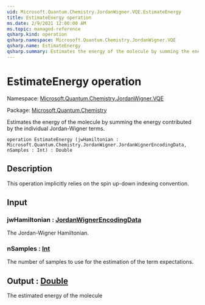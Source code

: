 ```yaml
---
uid: Microsoft.Quantum.Chemistry.JordanWigner.VQE.EstimateEnergy
title: EstimateEnergy operation
ms.date: 2/9/2021 12:00:00 AM
ms.topic: managed-reference
qsharp.kind: operation
qsharp.namespace: Microsoft.Quantum.Chemistry.JordanWigner.VQE
qsharp.name: EstimateEnergy
qsharp.summary: Estimates the energy of the molecule by summing the energy contributed by the individual Jordan-Wigner terms.
---
```


# EstimateEnergy operation

Namespace: [Microsoft.Quantum.Chemistry.JordanWigner.VQE](xref:Microsoft.Quantum.Chemistry.JordanWigner.VQE)

Package: [Microsoft.Quantum.Chemistry](https://nuget.org/packages/Microsoft.Quantum.Chemistry)


Estimates the energy of the molecule by summing the energy contributed by the individual Jordan-Wigner terms.

```qsharp
operation EstimateEnergy (jwHamiltonian : Microsoft.Quantum.Chemistry.JordanWigner.JordanWignerEncodingData, nSamples : Int) : Double
```


## Description

This operation implicitly relies on the spin up-down indexing convention.

## Input

### jwHamiltonian : [JordanWignerEncodingData](xref:Microsoft.Quantum.Chemistry.JordanWigner.JordanWignerEncodingData)

The Jordan-Wigner Hamiltonian.


### nSamples : [Int](xref:microsoft.quantum.lang-ref.int)

The number of samples to use for the estimation of the term expectations.



## Output : [Double](xref:microsoft.quantum.lang-ref.double)

The estimated energy of the molecule